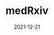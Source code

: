 ---
date:        2021-12-21
## Das Datum der Studienveröffentlichung im Format JJJJ-MM-TT.
##
title:       medRxiv
## Titel der Publikation, beispielweise The Lancet.
##
authors:      'Lee, TC, Vigod, S, Bortolussi-Courval, E, et al.'
## Autorinnen und Autoren der Studie – bitte die einfachen Anführungszeichen beachten! 
##
## Bitte beachtet, daß der Text selbst keine geraden Anführungszeichen (Schreibmaschinensatz) – ' – enthalten darf. Das ist ganz wichtig! Bitte solche Anführungszeichen je nach Bedarf mit typografischen, öffnenden oder schließenden Anführungszeichen – ’ oder ‘ – ersetzen. Das gilt für alle Texte innerhalb gerader Anführungszeichen (authors, subtitle, description).
##
status:       Preprint
## Status der Publikation. Peer Reviewed = default, Preprint, Handout, Investigative Report, Policy Report
##
en:
  subtitle:    'Fluvoxamine for Outpatient COVID-19 to Prevent Hospitalization: A Systematic Review and Meta-Analysis'
  ## Titel der Studie – bitte die einfachen Anführungszeichen beachten!
  ##
  description: 'Importance: Widely available and affordable options for the outpatient management of COVID-19 are needed, particularly therapies that prevent hospitalization. Objective: Perform a meta-analysis of the available randomized clinical trial evidence for fluvoxamine in the outpatient management of COVID-19. Data Sources: World Health Organization International Clinical Trials Registry Platform and ClinicalTrials.gov. Study Selection: Completed outpatient trials with available results which compared fluvoxamine to placebo. Data Extraction and Synthesis: We followed the PRISMA 2020 guidelines. We extracted study details in terms of inclusion criteria, trial demographics and the pre-specified outcome of all-cause hospitalization. Risk of bias was assessed by the Cochrane Risk of Bias 2 tool. We conducted a frequentist random effects meta-analysis, as well as two sensitivity analyses using a Bayesian random effects meta-analysis with different estimates of prior probability: a weakly neutral prior (50% chance of efficacy with 95% confidence interval for Risk Ratio [RR] between 0.5 and 2) and a moderately optimistic prior (85% chance of efficacy). We contextualized the results by estimating the probability of any effect (RR ≤1) and moderate effect (RR ≤0.9) on reducing hospitalization. Main Outcome(s) and Measure(s): All cause hospitalization. Results: 2196 participants were included from 3 identified trials. The risk ratios for hospitalization were 0.75 (95%CI, 0.57-0.97) for the frequentist analysis, 0.78 (95%CI 0.58-1.08) for the Bayesian weakly neutral prior, and 0.73 (95%CI, 0.53-1.01) for the Bayesian moderately optimistic prior. Depending on the scenario, the probability of any effect on hospitalization ranged from 94.1% to 98.3% and a moderate effect from 81.6% to 91.1%. Conclusions and Relevance: Under a variety of assumptions, fluvoxamine shows a high probability of preventing hospitalization in outpatients with COVID-19. While ongoing randomized trials are important to evaluate alternative doses, explore the effectiveness in vaccinated patients, and provide further refinement to these estimates, fluvoxamine could be recommended as a treatment option, particularly in resource-limited settings or persons without access to SARS-CoV-2 monoclonal antibody therapy or direct antivirals.'
  ## Abstract, Summary oder Background der Studie – bitte die texteinklammernden, einfachen, geraden Anführungszeichen beachten!
  ##
  tags:     []
  ## Keywords bitte mit Kommata trennen.
  ##
de: 
## Deutsche DeepL-Übersetzung, siehe www.deepl.com.
##
  subtitle:    'Fluvoxamin bei ambulanter COVID-19 zur Verhinderung von Krankenhausaufenthalten: Eine systematische Überprüfung und Meta-Analyse'
##
  description: 'Wichtigkeit: Es werden breit verfügbare und erschwingliche Optionen für die ambulante Behandlung von COVID-19 benötigt, insbesondere Therapien, die einen Krankenhausaufenthalt verhindern. Zielsetzung: Durchführung einer Meta-Analyse der verfügbaren Evidenz aus randomisierten klinischen Studien zu Fluvoxamin für die ambulante Behandlung von COVID-19. Datenquellen: Internationale Registerplattform der Weltgesundheitsorganisation für klinische Studien und ClinicalTrials.gov. Auswahl der Studien: Abgeschlossene ambulante Studien mit verfügbaren Ergebnissen, in denen Fluvoxamin mit Placebo verglichen wurde. Datenextraktion und -synthese: Wir folgten den PRISMA 2020-Leitlinien. Wir extrahierten Studiendetails hinsichtlich der Einschlusskriterien, der Studiendemografie und des vordefinierten Ergebnisses (Krankenhausaufenthalt aller Ursachen). Das Risiko einer Verzerrung wurde mit dem Cochrane Risk of Bias 2 Tool bewertet. Wir führten eine frequentistische Meta-Analyse mit zufälligen Effekten sowie zwei Sensitivitätsanalysen unter Verwendung einer Bayesschen Meta-Analyse mit zufälligen Effekten mit unterschiedlichen Schätzungen der Vorwahrscheinlichkeit durch: eine schwach neutrale Vorannahme (50 % Wahrscheinlichkeit der Wirksamkeit mit einem 95 %-Konfidenzintervall für das Risikoverhältnis [RR] zwischen 0,5 und 2) und eine mäßig optimistische Vorannahme (85 % Wahrscheinlichkeit der Wirksamkeit). Wir haben die Ergebnisse kontextualisiert, indem wir die Wahrscheinlichkeit eines Effekts (RR ≤1) und eines mäßigen Effekts (RR ≤0,9) auf die Verringerung von Krankenhausaufenthalten geschätzt haben. Hauptergebnis(se) und Maß(e): Krankenhausaufenthalte aller Ursachen. Ergebnisse: Es wurden 2196 Teilnehmer aus 3 identifizierten Studien eingeschlossen. Die Risikokennzahlen für Krankenhausaufenthalte betrugen 0,75 (95%CI, 0,57-0,97) für die frequentistische Analyse, 0,78 (95%CI 0,58-1,08) für die Bayessche schwach neutrale Priorität und 0,73 (95%CI, 0,53-1,01) für die Bayessche mäßig optimistische Priorität. Je nach Szenario lag die Wahrscheinlichkeit eines Effekts auf die Hospitalisierung zwischen 94,1 % und 98,3 % und eines moderaten Effekts zwischen 81,6 % und 91,1 %. Schlussfolgerungen und Relevanz: Unter einer Reihe von Annahmen zeigt Fluvoxamin eine hohe Wahrscheinlichkeit, eine Krankenhauseinweisung bei ambulanten Patienten mit COVID-19 zu verhindern. Obwohl laufende randomisierte Studien wichtig sind, um alternative Dosierungen zu bewerten, die Wirksamkeit bei geimpften Patienten zu untersuchen und diese Schätzungen weiter zu verfeinern, könnte Fluvoxamin als Behandlungsoption empfohlen werden, insbesondere in ressourcenbeschränkten Umgebungen oder bei Personen, die keinen Zugang zu einer monoklonalen SARS-CoV-2-Antikörpertherapie oder direkten antiviralen Medikamenten haben.'
  tags:     []
group:       "Treatments"
## Kategorie der Studie: Virus, Immunity, Treatments, Vaccines, (non-medical) Interventions – bitte die Anführungszeichen beachten!
##
credit:        https://doi.org/10.1101/2021.12.17.21268008
---